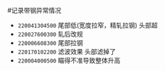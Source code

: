 #记录带钢异常情况
* `220041304500` 尾部低(宽度拉窄，精轧拉钢) 头部超
* `220027600300` 轧后改规
* `220006608300` 尾部拉钢
* `220170102200` 滤波效果 头部滤掉了
* `220004000500` 瞄得不准导致整体升高
